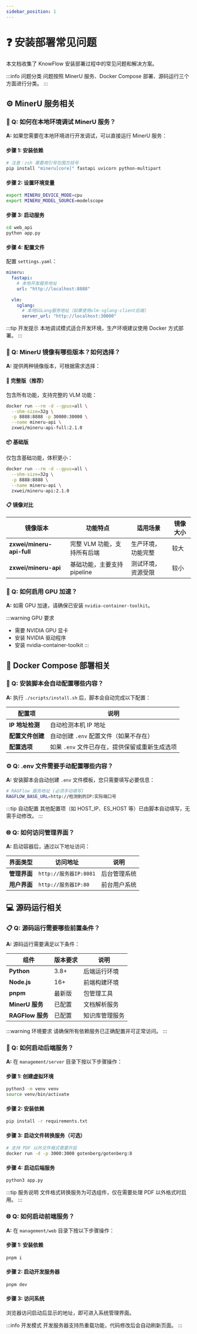 ```yaml
---
sidebar_position: 1
---
```


# ❓ 安装部署常见问题

本文档收集了 KnowFlow 安装部署过程中的常见问题和解决方案。

:::info 问题分类
问题按照 MinerU 服务、Docker Compose 部署、源码运行三个方面进行分类。
:::

## ⚙️ MinerU 服务相关

### 🔧 Q: 如何在本地环境调试 MinerU 服务？

**A:** 如果您需要在本地环境进行开发调试，可以直接运行 MinerU 服务：

#### 步骤 1: 安装依赖
```bash
# 注意：zsh 需要用引号包围方括号
pip install "mineru[core]" fastapi uvicorn python-multipart
```

#### 步骤 2: 设置环境变量
```bash
export MINERU_DEVICE_MODE=cpu
export MINERU_MODEL_SOURCE=modelscope
```

#### 步骤 3: 启动服务
```bash
cd web_api
python app.py
```

#### 步骤 4: 配置文件
配置 `settings.yaml`：

```yaml
mineru:
  fastapi:
    # 本地开发服务地址
    url: "http://localhost:8888"
  
  vlm:
    sglang:
      # 本地SGLang服务地址（如果使用vlm-sglang-client后端）
      server_url: "http://localhost:30000"
```

:::tip 开发提示
本地调试模式适合开发环境，生产环境建议使用 Docker 方式部署。
:::

### 🐳 Q: MinerU 镜像有哪些版本？如何选择？

**A:** 提供两种镜像版本，可根据需求选择：

#### 🌟 完整版（推荐）
包含所有功能，支持完整的 VLM 功能：
```bash
docker run --rm -d --gpus=all \
  --shm-size=32g \
  -p 8888:8888 -p 30000:30000 \
  --name mineru-api \
  zxwei/mineru-api-full:2.1.0
```

#### 📦 基础版
仅包含基础功能，体积更小：
```bash
docker run --rm -d --gpus=all \
  --shm-size=32g \
  -p 8888:8888 \
  --name mineru-api \
  zxwei/mineru-api:2.1.0
```

#### 📋 镜像对比

| 镜像版本 | 功能特点 | 适用场景 | 镜像大小 |
|---------|---------|---------|----------|
| **zxwei/mineru-api-full** | 完整 VLM 功能，支持所有后端 | 生产环境，功能完整 | 较大 |
| **zxwei/mineru-api** | 基础功能，主要支持 pipeline | 测试环境，资源受限 | 较小 |

### 🚀 Q: 如何启用 GPU 加速？

**A:** 如需 GPU 加速，请确保已安装 `nvidia-container-toolkit`。

:::warning GPU 要求
- 需要 NVIDIA GPU 显卡
- 安装 NVIDIA 驱动程序
- 安装 nvidia-container-toolkit
:::

## 🐳 Docker Compose 部署相关

### 🔧 Q: 安装脚本会自动配置哪些内容？

**A:** 执行 `./scripts/install.sh` 后，脚本会自动完成以下配置：

| 配置项 | 说明 |
|--------|------|
| **IP 地址检测** | 自动检测本机 IP 地址 |
| **配置文件创建** | 自动创建 `.env` 配置文件（如果不存在）|
| **配置选项** | 如果 `.env` 文件已存在，提供保留或重新生成选项 |

### ⚙️ Q: .env 文件需要手动配置哪些内容？

**A:** 安装脚本会自动创建 `.env` 文件模板，您只需要填写必要信息：

```bash
# RAGFlow 服务地址 (必须手动填写)
RAGFLOW_BASE_URL=http://检测到的IP:实际端口号
```

:::tip 自动配置
其他配置项（如 HOST_IP、ES_HOST 等）已由脚本自动填写，无需手动修改。
:::

### 🌐 Q: 如何访问管理界面？

**A:** 启动容器后，通过以下地址访问：

| 界面类型 | 访问地址 | 说明 |
|---------|---------|------|
| **管理界面** | `http://服务器IP:8081` | 后台管理系统 |
| **用户界面** | `http://服务器IP:80` | 前台用户系统 |

## 💻 源码运行相关

### 📋 Q: 源码运行需要哪些前置条件？

**A:** 源码运行需要满足以下条件：

| 组件 | 版本要求 | 说明 |
|------|---------|------|
| **Python** | 3.8+ | 后端运行环境 |
| **Node.js** | 16+ | 前端构建环境 |
| **pnpm** | 最新版 | 包管理工具 |
| **MinerU 服务** | 已配置 | 文档解析服务 |
| **RAGFlow 服务** | 已配置 | 知识库管理服务 |

:::warning 环境要求
请确保所有依赖服务已正确配置并可正常访问。
:::

### 🔧 Q: 如何启动后端服务？

**A:** 在 `management/server` 目录下按以下步骤操作：

#### 步骤 1: 创建虚拟环境
```bash
python3 -m venv venv
source venv/bin/activate
```

#### 步骤 2: 安装依赖
```bash
pip install -r requirements.txt
```

#### 步骤 3: 启动文件转换服务（可选）
```bash
# 支持 PDF 以外文件格式需要开启
docker run -d -p 3000:3000 gotenberg/gotenberg:8
```

#### 步骤 4: 启动后端服务
```bash
python3 app.py
```

:::tip 服务说明
文件格式转换服务为可选组件，仅在需要处理 PDF 以外格式时启用。
:::

### 🌐 Q: 如何启动前端服务？

**A:** 在 `management/web` 目录下按以下步骤操作：

#### 步骤 1: 安装依赖
```bash
pnpm i
```

#### 步骤 2: 启动开发服务器
```bash
pnpm dev
```

#### 步骤 3: 访问系统
浏览器访问启动后显示的地址，即可进入系统管理界面。

:::info 开发模式
开发服务器支持热重载功能，代码修改后会自动刷新页面。
:::